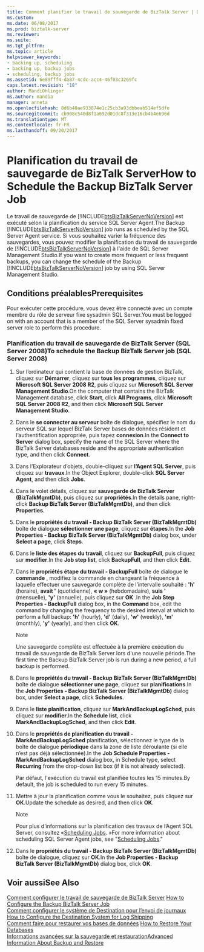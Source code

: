 ```yaml
---
title: Comment planifier le travail de sauvegarde de BizTalk Server | Documents Microsoft
ms.custom: 
ms.date: 06/08/2017
ms.prod: biztalk-server
ms.reviewer: 
ms.suite: 
ms.tgt_pltfrm: 
ms.topic: article
helpviewer_keywords:
- backing up, scheduling
- backing up, backup jobs
- scheduling, backup jobs
ms.assetid: 6e89fff4-da87-4cdc-acc4-46f03c3269fc
caps.latest.revision: "18"
author: MandiOhlinger
ms.author: mandia
manager: anneta
ms.openlocfilehash: 8d6b40ae933874e1c25cb3a93dbbeab514ef5dfe
ms.sourcegitcommit: cb908c540d8f1a692d01dc8f313e16cb4b4e696d
ms.translationtype: MT
ms.contentlocale: fr-FR
ms.lasthandoff: 09/20/2017
---
```

# <a name="how-to-schedule-the-backup-biztalk-server-job"></a><span data-ttu-id="70030-102">Planification du travail de sauvegarde de BizTalk Server</span><span class="sxs-lookup"><span data-stu-id="70030-102">How to Schedule the Backup BizTalk Server Job</span></span>
<span data-ttu-id="70030-103">Le travail de sauvegarde de [!INCLUDE[btsBizTalkServerNoVersion](../includes/btsbiztalkservernoversion-md.md)] est exécuté selon la planification du service SQL Server Agent.</span><span class="sxs-lookup"><span data-stu-id="70030-103">The Backup [!INCLUDE[btsBizTalkServerNoVersion](../includes/btsbiztalkservernoversion-md.md)] job runs as scheduled by the SQL Server Agent service.</span></span> <span data-ttu-id="70030-104">Si vous souhaitez varier la fréquence des sauvegardes, vous pouvez modifier la planification du travail de sauvegarde de [!INCLUDE[btsBizTalkServerNoVersion](../includes/btsbiztalkservernoversion-md.md)] à l'aide de SQL Server Management Studio.</span><span class="sxs-lookup"><span data-stu-id="70030-104">If you want to create more frequent or less frequent backups, you can change the schedule of the Backup [!INCLUDE[btsBizTalkServerNoVersion](../includes/btsbiztalkservernoversion-md.md)] job by using SQL Server Management Studio.</span></span>  
  
## <a name="prerequisites"></a><span data-ttu-id="70030-105">Conditions préalables</span><span class="sxs-lookup"><span data-stu-id="70030-105">Prerequisites</span></span>  
 <span data-ttu-id="70030-106">Pour exécuter cette procédure, vous devez être connecté avec un compte membre du rôle de serveur fixe sysadmin SQL Server.</span><span class="sxs-lookup"><span data-stu-id="70030-106">You must be logged on with an account that is a member of the SQL Server sysadmin fixed server role to perform this procedure.</span></span>  
  
### <a name="to-schedule-the-backup-biztalk-server-job-sql-server-2008"></a><span data-ttu-id="70030-107">Planification du travail de sauvegarde de BizTalk Server (SQL Server 2008)</span><span class="sxs-lookup"><span data-stu-id="70030-107">To schedule the Backup BizTalk Server job (SQL Server 2008)</span></span>  
  
1.  <span data-ttu-id="70030-108">Sur l’ordinateur qui contient la base de données de gestion BizTalk, cliquez sur **Démarrer**, cliquez sur **tous les programmes**, cliquez sur **Microsoft SQL Server 2008 R2**, puis cliquez sur **Microsoft SQL Server Management Studio**.</span><span class="sxs-lookup"><span data-stu-id="70030-108">On the computer that contains the BizTalk Management database, click **Start**, click **All Programs**, click **Microsoft SQL Server 2008 R2**, and then click **Microsoft SQL Server Management Studio**.</span></span>  
  
2.  <span data-ttu-id="70030-109">Dans le **se connecter au serveur** boîte de dialogue, spécifiez le nom du serveur SQL sur lequel BizTalk Server bases de données résident et l’authentification appropriée, puis tapez **connexion**.</span><span class="sxs-lookup"><span data-stu-id="70030-109">In the **Connect to Server** dialog box, specify the name of the SQL Server where the BizTalk Server databases reside and the appropriate authentication type, and then click **Connect**.</span></span>  
  
3.  <span data-ttu-id="70030-110">Dans l’Explorateur d’objets, double-cliquez sur **l’Agent SQL Server**, puis cliquez sur **travaux**.</span><span class="sxs-lookup"><span data-stu-id="70030-110">In the Object Explorer, double-click **SQL Server Agent**, and then click **Jobs**.</span></span>  
  
4.  <span data-ttu-id="70030-111">Dans le volet détails, cliquez sur **sauvegarde de BizTalk Server (BizTalkMgmtDb)**, puis cliquez sur **propriétés**.</span><span class="sxs-lookup"><span data-stu-id="70030-111">In the details pane, right-click **Backup BizTalk Server (BizTalkMgmtDb)**, and then click **Properties**.</span></span>  
  
5.  <span data-ttu-id="70030-112">Dans le **propriétés du travail - Backup BizTalk Server (BizTalkMgmtDb)** boîte de dialogue **sélectionner une page**, cliquez sur **étapes**.</span><span class="sxs-lookup"><span data-stu-id="70030-112">In the **Job Properties - Backup BizTalk Server (BizTalkMgmtDb)** dialog box, under **Select a page**, click **Steps**.</span></span>  
  
6.  <span data-ttu-id="70030-113">Dans le **liste des étapes du travail**, cliquez sur **BackupFull**, puis cliquez sur **modifier**.</span><span class="sxs-lookup"><span data-stu-id="70030-113">In the **Job step list**, click **BackupFull**, and then click **Edit**.</span></span>  
  
7.  <span data-ttu-id="70030-114">Dans le **propriétés étape du travail - BackupFull** boîte de dialogue le **commande** , modifiez la commande en changeant la fréquence à laquelle effectuer une sauvegarde complète de l’intervalle souhaité : **'h'** (horaire), **avait '** (quotidienne), **« w »** (hebdomadaire), **suis '** (mensuelle), **'y'** (annuelle), puis cliquez sur **OK** .</span><span class="sxs-lookup"><span data-stu-id="70030-114">In the **Job Step Properties - BackupFull** dialog box, in the **Command** box, edit the command by changing the frequency to the desired interval at which to perform a full backup: **'h'** (hourly), **'d'** (daily), **'w'** (weekly), **'m'** (monthly), **'y'** (yearly), and then click **OK**.</span></span>  
  
    > [!NOTE]
    >  <span data-ttu-id="70030-115">Une sauvegarde complète est effectuée à la première exécution du travail de sauvegarde de BizTalk Server lors d'une nouvelle période.</span><span class="sxs-lookup"><span data-stu-id="70030-115">The first time the Backup BizTalk Server job is run during a new period, a full backup is performed.</span></span>  
  
8.  <span data-ttu-id="70030-116">Dans le **propriétés du travail - Backup BizTalk Server (BizTalkMgmtDb)** boîte de dialogue **sélectionner une page**, cliquez sur **planifications**.</span><span class="sxs-lookup"><span data-stu-id="70030-116">In the **Job Properties - Backup BizTalk Server (BizTalkMgmtDb)** dialog box, under **Select a page**, click **Schedules**.</span></span>  
  
9. <span data-ttu-id="70030-117">Dans le **liste planification**, cliquez sur **MarkAndBackupLogSched**, puis cliquez sur **modifier**.</span><span class="sxs-lookup"><span data-stu-id="70030-117">In the **Schedule list**, click **MarkAndBackupLogSched**, and then click **Edit**.</span></span>  
  
10. <span data-ttu-id="70030-118">Dans le **propriétés de planification du travail - MarkAndBackupLogSched** planification, sélectionnez le type de la boîte de dialogue **périodique** dans la zone de liste déroulante (si elle n’est pas déjà sélectionnée).</span><span class="sxs-lookup"><span data-stu-id="70030-118">In the **Job Schedule Properties - MarkAndBackupLogSched** dialog box, in Schedule type, select **Recurring** from the drop-down list box (if it is not already selected).</span></span>  
  
     <span data-ttu-id="70030-119">Par défaut, l'exécution du travail est planifiée toutes les 15 minutes.</span><span class="sxs-lookup"><span data-stu-id="70030-119">By default, the job is scheduled to run every 15 minutes.</span></span>  
  
11. <span data-ttu-id="70030-120">Mettre à jour la planification comme vous le souhaitez, puis cliquez sur **OK**.</span><span class="sxs-lookup"><span data-stu-id="70030-120">Update the schedule as desired, and then click **OK**.</span></span>  
  
    > [!NOTE]
    >  <span data-ttu-id="70030-121">Pour plus d’informations sur la planification des travaux de l’Agent SQL Server, consultez «[Scheduling Jobs](http://go.microsoft.com/fwlink/?LinkId=195887). »</span><span class="sxs-lookup"><span data-stu-id="70030-121">For more information about scheduling SQL Server Agent jobs, see "[Scheduling Jobs](http://go.microsoft.com/fwlink/?LinkId=195887)."</span></span>  
  
12. <span data-ttu-id="70030-122">Dans le **propriétés du travail - Backup BizTalk Server (BizTalkMgmtDb)** boîte de dialogue, cliquez sur **OK**.</span><span class="sxs-lookup"><span data-stu-id="70030-122">In the **Job Properties - Backup BizTalk Server (BizTalkMgmtDb)** dialog box, click **OK**.</span></span>  
  
## <a name="see-also"></a><span data-ttu-id="70030-123">Voir aussi</span><span class="sxs-lookup"><span data-stu-id="70030-123">See Also</span></span>  
 <span data-ttu-id="70030-124">[Comment configurer le travail de sauvegarde de BizTalk Server](../core/how-to-configure-the-backup-biztalk-server-job.md) </span><span class="sxs-lookup"><span data-stu-id="70030-124">[How to Configure the Backup BizTalk Server Job](../core/how-to-configure-the-backup-biztalk-server-job.md) </span></span>  
 <span data-ttu-id="70030-125">[Comment configurer le système de Destination pour l’envoi de journaux](../core/how-to-configure-the-destination-system-for-log-shipping.md) </span><span class="sxs-lookup"><span data-stu-id="70030-125">[How to Configure the Destination System for Log Shipping](../core/how-to-configure-the-destination-system-for-log-shipping.md) </span></span>  
 <span data-ttu-id="70030-126">[Comment faire pour restaurer vos bases de données](../core/how-to-restore-your-databases.md) </span><span class="sxs-lookup"><span data-stu-id="70030-126">[How to Restore Your Databases](../core/how-to-restore-your-databases.md) </span></span>  
 [<span data-ttu-id="70030-127">Informations avancées sur la sauvegarde et restauration</span><span class="sxs-lookup"><span data-stu-id="70030-127">Advanced Information About Backup and Restore</span></span>](../core/advanced-information-about-backup-and-restore1.md)